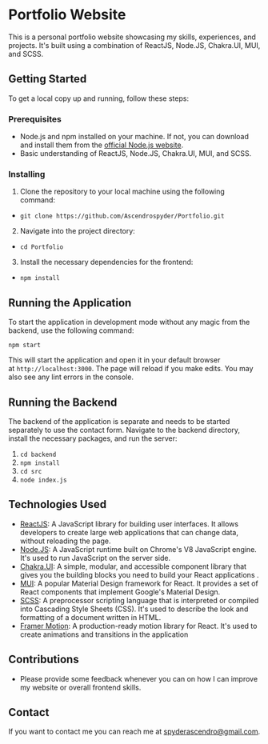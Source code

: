 Portfolio Website
=================

This is a personal portfolio website showcasing my skills, experiences, and projects. It's built using a combination of ReactJS, Node.JS, Chakra.UI, MUI, and SCSS.

Getting Started
---------------

To get a local copy up and running, follow these steps:

### Prerequisites

-   Node.js and npm installed on your machine. If not, you can download and install them from the [official Node.js website](https://nodejs.org/).
-   Basic understanding of ReactJS, Node.JS, Chakra.UI, MUI, and SCSS.

### Installing

1.  Clone the repository to your local machine using the following command:

* `git clone https://github.com/Ascendrospyder/Portfolio.git`

2.  Navigate into the project directory:

* `cd Portfolio`

3.  Install the necessary dependencies for the frontend:

* `npm install`

Running the Application
-----------------------

To start the application in development mode without any magic from the backend, use the following command:

`npm start`


This will start the application and open it in your default browser at `http://localhost:3000`. The page will reload if you make edits. You may also see any lint errors in the console.

Running the Backend
-------------------

The backend of the application is separate and needs to be started separately to use the contact form. Navigate to the backend directory, install the necessary packages, and run the server:

1. `cd backend `
2. `npm install`
3. `cd src`
4. `node index.js`

Technologies Used
-----------------

-   [ReactJS](https://react.dev/): A JavaScript library for building user interfaces. It allows developers to create large web applications that can change data, without reloading the page.
-   [Node.JS](https://nodejs.org/en): A JavaScript runtime built on Chrome's V8 JavaScript engine. It's used to run JavaScript on the server side.
-   [Chakra.UI](https://chakra-ui.com/): A simple, modular, and accessible component library that gives you the building blocks you need to build your React applications .
-   [MUI](https://mui.com/): A popular Material Design framework for React. It provides a set of React components that implement Google's Material Design.
-   [SCSS](https://sass-lang.com/): A preprocessor scripting language that is interpreted or compiled into Cascading Style Sheets (CSS). It's used to describe the look and formatting of a document written in HTML.
-   [Framer Motion](https://www.framer.com/motion/): A production-ready motion library for React. It's used to create animations and transitions in the application

Contributions
---------------

-   Please provide some feedback whenever you can on how I can improve my website or overall frontend skills.

Contact
-------

If you want to contact me you can reach me at <spyderascendro@gmail.com>.